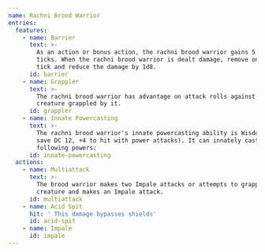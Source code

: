 ```yaml
---
name: Rachni Brood Warrior
entries:
  features:
    - name: Barrier
      text: >-
        As an action or bonus action, the rachni brood warrior gains 5 barrier
        ticks. When the rachni brood warrior is dealt damage, remove one barrier
        tick and reduce the damage by 1d8.
      id: barrier
    - name: Grappler
      text: >-
        The rachni brood warrior has advantage on attack rolls against any
        creature grappled by it.
      id: grappler
    - name: Innate Powercasting
      text: >-
        The rachni brood warrior's innate powercasting ability is Wisdom (power
        save DC 12, +4 to hit with power attacks). It can innately cast the
        following powers:
      id: innate-powercasting
  actions:
    - name: Multiattack
      text: >-
        The brood warrior makes two Impale attacks or attempts to grapple a
        creature and makes an Impale attack.
      id: multiattack
    - name: Acid Spit
      hit: ' This damage bypasses shields'
      id: acid-spit
    - name: Impale
      id: impale
---
```

